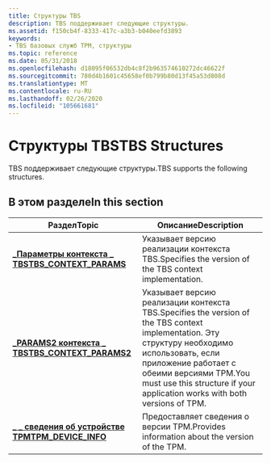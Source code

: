 ```yaml
---
title: Структуры TBS
description: TBS поддерживает следующие структуры.
ms.assetid: f150cb4f-8333-417c-a3b3-b040eefd3893
keywords:
- TBS базовых служб TPM, структуры
ms.topic: reference
ms.date: 05/31/2018
ms.openlocfilehash: d18095f06532db4c8f2b963574610272dc46622f
ms.sourcegitcommit: 780d4b1601c45658ef0b799b80d13f45a53d808d
ms.translationtype: MT
ms.contentlocale: ru-RU
ms.lasthandoff: 02/26/2020
ms.locfileid: "105661681"
---
```

# <a name="tbs-structures"></a><span data-ttu-id="19e0b-104">Структуры TBS</span><span class="sxs-lookup"><span data-stu-id="19e0b-104">TBS Structures</span></span>

<span data-ttu-id="19e0b-105">TBS поддерживает следующие структуры.</span><span class="sxs-lookup"><span data-stu-id="19e0b-105">TBS supports the following structures.</span></span>

## <a name="in-this-section"></a><span data-ttu-id="19e0b-106">В этом разделе</span><span class="sxs-lookup"><span data-stu-id="19e0b-106">In this section</span></span>



| <span data-ttu-id="19e0b-107">Раздел</span><span class="sxs-lookup"><span data-stu-id="19e0b-107">Topic</span></span>                                                           | <span data-ttu-id="19e0b-108">Описание</span><span class="sxs-lookup"><span data-stu-id="19e0b-108">Description</span></span>                                                                                                                                          |
|-----------------------------------------------------------------|------------------------------------------------------------------------------------------------------------------------------------------------------|
| [<span data-ttu-id="19e0b-109">**\_Параметры контекста \_ TBS**</span><span class="sxs-lookup"><span data-stu-id="19e0b-109">**TBS\_CONTEXT\_PARAMS**</span></span>](/windows/win32/api/tbs/ns-tbs-tbs_context_params)<br/>   | <span data-ttu-id="19e0b-110">Указывает версию реализации контекста TBS.</span><span class="sxs-lookup"><span data-stu-id="19e0b-110">Specifies the version of the TBS context implementation.</span></span><br/>                                                                                  |
| [<span data-ttu-id="19e0b-111">**\_PARAMS2 контекста \_ TBS**</span><span class="sxs-lookup"><span data-stu-id="19e0b-111">**TBS\_CONTEXT\_PARAMS2**</span></span>](/windows/win32/api/tbs/ns-tbs-tbs_context_params2)<br/> | <span data-ttu-id="19e0b-112">Указывает версию реализации контекста TBS.</span><span class="sxs-lookup"><span data-stu-id="19e0b-112">Specifies the version of the TBS context implementation.</span></span> <span data-ttu-id="19e0b-113">Эту структуру необходимо использовать, если приложение работает с обеими версиями TPM.</span><span class="sxs-lookup"><span data-stu-id="19e0b-113">You must use this structure if your application works with both versions of TPM.</span></span><br/> |
| [<span data-ttu-id="19e0b-114">**\_ \_ сведения об устройстве TPM**</span><span class="sxs-lookup"><span data-stu-id="19e0b-114">**TPM\_DEVICE\_INFO**</span></span>](/windows/desktop/api/Tbs/ns-tbs-tpm_device_info)<br/>         | <span data-ttu-id="19e0b-115">Предоставляет сведения о версии TPM.</span><span class="sxs-lookup"><span data-stu-id="19e0b-115">Provides information about the version of the TPM.</span></span><br/>                                                                                        |



 

 

 





